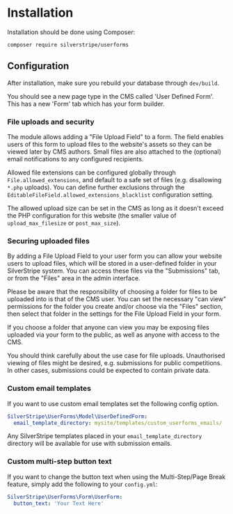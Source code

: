 # Installation

Installation should be done using Composer:

```
composer require silverstripe/userforms
```

## Configuration

After installation, make sure you rebuild your database through `dev/build`.

You should see a new page type in the CMS called 'User Defined Form'. This has a new 'Form' tab which has your form builder.

### File uploads and security

The module allows adding a "File Upload Field" to a form.
The field enables users of this form to upload files to the website's assets
so they can be viewed later by CMS authors. Small files
are also attached to the (optional) email notifications
to any configured recipients.

Allowed file extensions can be configured globally through `File.allowed_extensions`,
and default to a safe set of files (e.g. disallowing `*.php` uploads).
You can define further exclusions through the `EditableFileField.allowed_extensions_blacklist`
configuration setting.

The allowed upload size can be set in the CMS as long as it doesn't exceed the PHP configuration
for this website (the smaller value of `upload_max_filesize` or `post_max_size`).

### Securing uploaded files

By adding a File Upload Field to your user form you can allow your website users to upload files, which will be stored in a user-defined folder in your SilverStripe system. You can access these files via the "Submissions" tab, or from the "Files" area in the admin interface.

Please be aware that the responsibility of choosing a folder for files to be uploaded into is that of the CMS user. You can set the necessary "can view" permissions for the folder you create and/or choose via the "Files" section, then select that folder in the settings for the File Upload Field in your form.

If you choose a folder that anyone can view you may be exposing files uploaded via your form to the public, as well as anyone with access to the CMS.

You should think carefully about the use case for file uploads.
Unauthorised viewing of files might be desired, e.g. submissions for public competitions.
In other cases, submissions could be expected to contain private data.

### Custom email templates

If you want to use custom email templates set the following config option.

```yaml
SilverStripe\UserForms\Model\UserDefinedForm:
  email_template_directory: mysite/templates/custom_userforms_emails/
```

Any SilverStripe templates placed in your `email_template_directory` directory will be available for use with submission emails.

### Custom multi-step button text

If you want to change the button text when using the Multi-Step/Page Break feature, simply add the following to your `config.yml`:

```yaml
SilverStripe\UserForms\Form\UserForm:
  button_text: 'Your Text Here'
```
